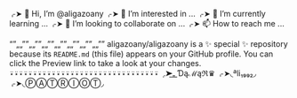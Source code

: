 ⌌➤ 👋 Hi, I’m @aligazoany
⌌➤ 👀 I’m interested in ...
⌌➤ 🌱 I’m currently learning ...
⌌➤ 💞️ I’m looking to collaborate on ...
⌌➤ 📫 How to reach me ...

“”„„””„„””„„””„„””„„””„„””„„””
aligazoany/aligazoany is a ✨ special ✨ repository because its `README.md` (this file) appears on your GitHub profile.
You can click the Preview link to take a look at your changes.
⍣⍣⍣⍣⍣⍣⍣⍣⍣⍣⍣⍣⍣⍣⍣⍣⍣⍣⍣⍣⍣⍣⍣⍣⍣⍣⍣⍣⍣⍣⍣⍣
⌌➤‏  ͟ـ͟Ɗąℳąℜ♛
⌌➤◟ªli₁₉₉₂◞
⌌➤◟ⓅⒶⓉⓇⒾⓄⓉ◞
